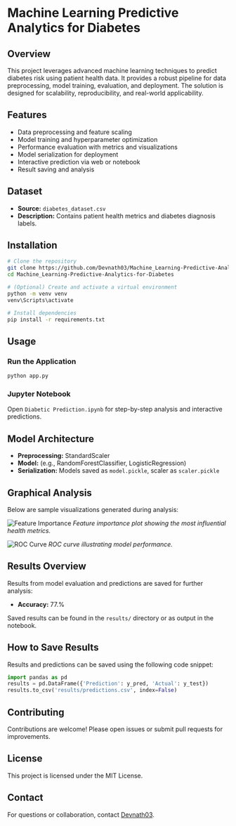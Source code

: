 # Machine Learning Predictive Analytics for Diabetes

## Overview
This project leverages advanced machine learning techniques to predict diabetes risk using patient health data. It provides a robust pipeline for data preprocessing, model training, evaluation, and deployment. The solution is designed for scalability, reproducibility, and real-world applicability.

## Features
- Data preprocessing and feature scaling
- Model training and hyperparameter optimization
- Performance evaluation with metrics and visualizations
- Model serialization for deployment
- Interactive prediction via web or notebook
- Result saving and analysis

## Dataset
- **Source:** `diabetes_dataset.csv`
- **Description:** Contains patient health metrics and diabetes diagnosis labels.

## Installation
```bash
# Clone the repository
git clone https://github.com/Devnath03/Machine_Learning-Predictive-Analytics-for-Diabetes.git
cd Machine_Learning-Predictive-Analytics-for-Diabetes

# (Optional) Create and activate a virtual environment
python -m venv venv
venv\Scripts\activate

# Install dependencies
pip install -r requirements.txt
```

## Usage
### Run the Application
```bash
python app.py
```
### Jupyter Notebook
Open `Diabetic Prediction.ipynb` for step-by-step analysis and interactive predictions.

## Model Architecture
- **Preprocessing:** StandardScaler
- **Model:** (e.g., RandomForestClassifier, LogisticRegression)
- **Serialization:** Models saved as `model.pickle`, scaler as `scaler.pickle`

## Graphical Analysis
Below are sample visualizations generated during analysis:

![Feature Importance](docs/feature_importance.png)
*Feature importance plot showing the most influential health metrics.*

![ROC Curve](docs/roc_curve.png)
*ROC curve illustrating model performance.*

## Results Overview
Results from model evaluation and predictions are saved for further analysis:
- **Accuracy:** 77.%

Saved results can be found in the `results/` directory or as output in the notebook.

## How to Save Results
Results and predictions can be saved using the following code snippet:
```python
import pandas as pd
results = pd.DataFrame({'Prediction': y_pred, 'Actual': y_test})
results.to_csv('results/predictions.csv', index=False)
```

## Contributing
Contributions are welcome! Please open issues or submit pull requests for improvements.

## License
This project is licensed under the MIT License.

## Contact
For questions or collaboration, contact [Devnath03](https://github.com/Devnath03).

